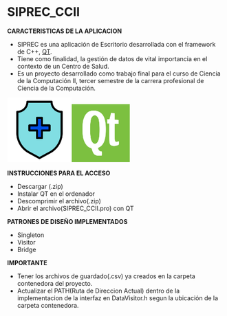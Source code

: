 # SIPREC_CCII
**CARACTERISTICAS DE LA APLICACION**
 - SIPREC es una aplicación de Escritorio desarrollada con el framework de C++, [QT](https://www.qt.io/product/development-tools).
 - Tiene como finalidad, la gestión de datos de vital importancia en el contexto de un Centro de Salud.
 - Es un proyecto desarrollado como trabajo final para el curso de Ciencia de la Computación II, tercer semestre de la carrera profesional de Ciencia de la Computación.

 <img src="https://github.com/AlejandrVilla/SIPREC_CCII/blob/v1.15/v1.15/4443501_healthy_hygiene_protect_shield_icon.png" width="150" height="150"><img src="https://github.com/AlejandrVilla/SIPREC_CCII/blob/v1.15/v1.15/337140_qt_icon.png" width="135" height="135">

**INSTRUCCIONES PARA EL ACCESO**
 - Descargar (.zip)
 - Instalar QT en el ordenador
 - Descomprimir el archivo(.zip)
 - Abrir el archivo(SIPREC_CCII.pro) con QT

**PATRONES DE DISEÑO IMPLEMENTADOS**
 - Singleton
 - Visitor
 - Bridge

**IMPORTANTE**
 - Tener los archivos de guardado(.csv) ya creados en la carpeta contenedora del proyecto.
 - Actualizar el PATH(Ruta de Direccion Actual) dentro de la implementacion de la interfaz en DataVisitor.h segun la ubicación de la carpeta contenedora.
